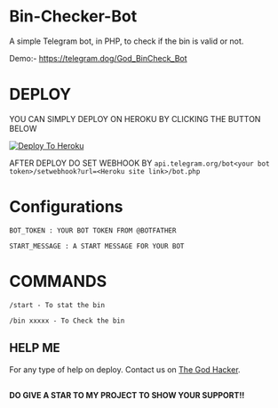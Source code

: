 # Bin-Checker-Bot

A simple Telegram bot, in PHP, to check if the bin is valid or not.

Demo:- https://telegram.dog/God_BinCheck_Bot

# DEPLOY
YOU CAN SIMPLY DEPLOY ON HEROKU BY CLICKING THE BUTTON BELOW

[![Deploy To Heroku](https://www.herokucdn.com/deploy/button.svg)](https://heroku.com/deploy?template=https://github.com/The-God-Hacker/Bin-Checker/tree/main)

AFTER DEPLOY DO SET WEBHOOK BY ``api.telegram.org/bot<your bot token>/setwebhook?url=<Heroku site link>/bot.php``

# Configurations

``BOT_TOKEN : YOUR BOT TOKEN FROM @BOTFATHER``

``START_MESSAGE : A START MESSAGE FOR YOUR BOT``

# COMMANDS

``/start - To stat the bin``

``/bin xxxxx - To Check the bin``

## HELP ME

For any type of help on deploy. Contact us on [The God Hacker](https://t.me/GodHackerOwO).


##

**DO GIVE A STAR TO MY PROJECT TO SHOW YOUR SUPPORT!!**

